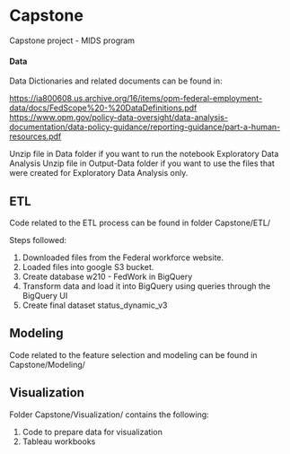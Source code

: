 # Capstone
Capstone project - MIDS program

#### Data 



Data Dictionaries and related documents can be found in: 

https://ia800608.us.archive.org/16/items/opm-federal-employment-data/docs/FedScope%20-%20DataDefinitions.pdf 
https://www.opm.gov/policy-data-oversight/data-analysis-documentation/data-policy-guidance/reporting-guidance/part-a-human-resources.pdf




Unzip file in Data folder if you want to run the notebook Exploratory Data Analysis
Unzip file in Output-Data folder if you want to use the files that were created for Exploratory Data Analysis only.


## ETL
Code related to the ETL process can be found in folder Capstone/ETL/

Steps followed:
1. Downloaded files from the Federal workforce website.
2. Loaded files into google S3 bucket.
3. Create database w210 - FedWork in BigQuery 
3. Transform data and load it into BigQuery using queries through the BigQuery UI
4. Create final dataset status_dynamic_v3

## Modeling
Code related to the feature selection and modeling can be found in Capstone/Modeling/

## Visualization
Folder Capstone/Visualization/ contains the following:
1. Code to prepare data for visualization
2. Tableau workbooks 

